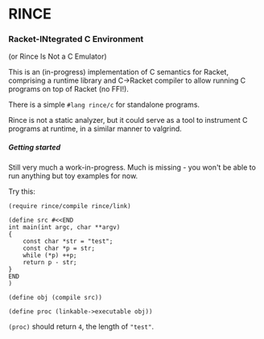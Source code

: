 # RINCE

### Racket-INtegrated C Environment

(or Rince Is Not a C Emulator)

This is an (in-progress) implementation of C semantics for Racket, comprising
a runtime library and C->Racket compiler to allow running C programs on top
of Racket (no FFI!).

There is a simple `#lang rince/c` for standalone programs.

Rince is not a static analyzer, but it could serve as a tool
to instrument C programs at runtime, in a similar manner to valgrind.

##### Getting started

Still very much a work-in-progress. Much is missing - you won't be able
to run anything but toy examples for now.

Try this:

```racket
(require rince/compile rince/link)

(define src #<<END
int main(int argc, char **argv)
{
    const char *str = "test";
    const char *p = str;
    while (*p) ++p;
    return p - str;
}
END
)

(define obj (compile src))

(define proc (linkable->executable obj))
```

`(proc)` should return `4`, the length of `"test"`.
